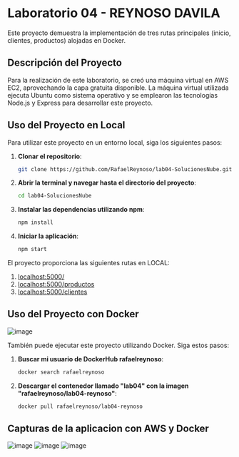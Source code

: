
# Laboratorio 04 - REYNOSO DAVILA

Este proyecto demuestra la implementación de tres rutas principales (inicio, clientes, productos) alojadas en Docker.

## Descripción del Proyecto

Para la realización de este laboratorio, se creó una máquina virtual en AWS EC2, aprovechando la capa gratuita disponible. La máquina virtual utilizada ejecuta Ubuntu como sistema operativo y se emplearon las tecnologías Node.js y Express para desarrollar este proyecto.

## Uso del Proyecto en Local

Para utilizar este proyecto en un entorno local, siga los siguientes pasos:

1. **Clonar el repositorio**:

    ```bash
    git clone https://github.com/RafaelReynoso/lab04-SolucionesNube.git
    ```

2. **Abrir la terminal y navegar hasta el directorio del proyecto**:

    ```bash
    cd lab04-SolucionesNube
    ```

3. **Instalar las dependencias utilizando npm**:

    ```bash
    npm install
    ```

4. **Iniciar la aplicación**:

    ```bash
    npm start
    ```

El proyecto proporciona las siguientes rutas en LOCAL:

1. [localhost:5000/](http://localhost:5000/)
2. [localhost:5000/productos](http://localhost:5000/productos)
3. [localhost:5000/clientes](http://localhost:5000/clientes)

## Uso del Proyecto con Docker
![image](https://github.com/Tecsupsoft/lab04-microservicios-RafaelReynoso/assets/67761441/60db772b-a8a2-40c9-9d91-edcf7e319af0)


También puede ejecutar este proyecto utilizando Docker. Siga estos pasos:

1. **Buscar mi usuario de DockerHub rafaelreynoso**:

    ```bash
    docker search rafaelreynoso
    ```

2. **Descargar el contenedor llamado "lab04" con la imagen "rafaelreynoso/lab04-reynoso"**:

    ```bash
    docker pull rafaelreynoso/lab04-reynoso
    ```

## Capturas de la aplicacion con AWS y Docker
![image](https://github.com/Tecsupsoft/lab04-microservicios-RafaelReynoso/assets/67761441/b3643386-ede6-42e5-8875-f5a66b695abd)
![image](https://github.com/Tecsupsoft/lab04-microservicios-RafaelReynoso/assets/67761441/c5e58c9a-b9fd-450e-a200-cabb73e0cc33)
![image](https://github.com/Tecsupsoft/lab04-microservicios-RafaelReynoso/assets/67761441/4c26d9d4-f14f-4cb7-9912-d62e9eb86aa0)

